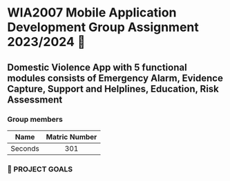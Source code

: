 # WIA2007 Mobile Application Development Group Assignment 2023/2024 📱
## Domestic Violence App with 5 functional modules consists of Emergency Alarm, Evidence Capture, Support and Helplines, Education, Risk Assessment

### Group members
| Name | Matric Number    | 
| :--:   | :--: | 
| Seconds | 301   | 


### 🎯 PROJECT GOALS

